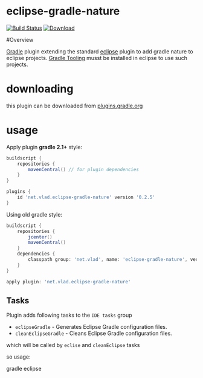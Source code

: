 eclipse-gradle-nature
======================

[![Build Status](https://travis-ci.org/vlad-mk/eclipse-gradle-nature.svg)](https://travis-ci.org/vlad-mk/eclipse-gradle-nature)
[![Download](https://api.bintray.com/packages/vlad-mk/gradle-plugins/eclipse-gradle-nature/images/download.svg) ](https://bintray.com/vlad-mk/gradle-plugins/eclipse-gradle-nature/_latestVersion)

#Overview

[Gradle](http://www.gradle.org) plugin extending the standard [eclipse](http://gradle.org/docs/current/userguide/eclipse_plugin.html) plugin to add gradle nature to eclipse projects.
[Gradle Tooling](http://marketplace.eclipse.org/content/gradle-integration-eclipse) musst be installed in eclipse to use such projects.

downloading
===========

this plugin can be downloaded from [plugins.gradle.org](http://plugins.gradle.org/plugin/net.vlad.eclipse-gradle-nature)

usage
=====

Apply plugin **gradle 2.1+** style:

```groovy
buildscript {
    repositories {
        mavenCentral() // for plugin dependencies
    }
}

plugins {
    id 'net.vlad.eclipse-gradle-nature' version '0.2.5'
}
```

Using old gradle style:

```groovy
buildscript {
    repositories {
        jcenter()
        mavenCentral()
    }
    dependencies {
        classpath group: 'net.vlad', name: 'eclipse-gradle-nature', version: '0.2.5'
    }
}

apply plugin: 'net.vlad.eclipse-gradle-nature'
```


## Tasks

Plugin adds following tasks to the `IDE tasks` group

* `eclipseGradle` - Generates Eclipse Gradle configuration files.
* `cleanEclipseGradle` - Cleans Eclipse Gradle configuration files.

which will be called by `eclise` and `cleanEclipse` tasks

so usage:

gradle eclipse
